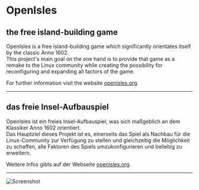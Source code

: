 # OpenIsles

## the free island-building game

OpenIsles is a free island-building game which significantly orientates itself by the classic Anno 1602.  
This project's main goal on the one hand is to provide that game as a remake to the Linux community while creating 
the possibility for reconfiguring and expanding all factors of the game.

For further information visit the website [openisles.org](http://en.openisles.org).

---

## das freie Insel-Aufbauspiel 

OpenIsles ist ein freies Insel-Aufbauspiel, was sich maßgeblich an dem Klassiker Anno&nbsp;1602 orientiert.  
Das Hauptziel dieses Projekt ist es, einerseits das Spiel als Nachbau für die Linux-Community zur Verfügung 
zu stellen und gleichzeitig die Möglichkeit zu schaffen, alle Faktoren des Spiels umzukonfigurieren und 
beliebig zu erweitern.
 
Weitere Infos gibts auf der Webseite [openisles.org](http://de.openisles.org).

---

![Screenshot](http://static.openisles.org/media/screenshots/2015-08-23-build-menu-revised.png)